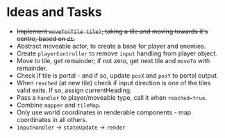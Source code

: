 # Ideas and Tasks

* ~~Implement `moveTo(Tile tile)`, taking a tile and moving towards it's centre, based on `dt`.~~
* Abstract moveable actor, to create a base for player and enemies.
* Create `playerController` to remove `input` handling from player object.
* Move to tile, get remainder; if not zero, get next tile and `moveTo` with remainder.
* Check if tile is portal - and if so, update `posX` and `posY` to portal output.
* When `reached` (at new tile) check if input direction is one of the tiles valid exits. If so, assign currentHeading.
* Pass a `handler` to player/moveable type, call it when `reached=true`.
* Combine `mapper` and `tileMap`.
* Only use world coordinates in renderable components - map coordinates in all others.
* `inputHandler` -> `stateUpdate` -> `render`

